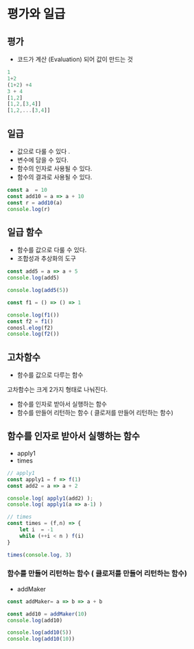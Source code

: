 # 평가와 일급



## 평가 

- 코드가 계산 (Evaluation) 되어 값이 만드는 것



```javascript
1
1+2
(1+2) +4
3 + 4
[1,2]
[1,2,[3,4]]
[1,2,...[3,4]]
```





## 일급



- 값으로 다룰 수 있다 .
- 변수에 담을 수 있다.
- 함수의 인자로 사용될 수 있다.
- 함수의 결과로 사용될 수 있다.



```javascript
const a  = 10
const add10 = a => a + 10
const r = add10(a)
console.log(r)
```







## 일급 함수



- 함수를 값으로 다룰 수 있다.
- 조합성과 추상화의 도구 



```javascript
const add5 = a => a + 5
console.log(add5)

console.log(add5(5))

const f1 = () => () => 1 

console.log(f1())
const f2 = f1() 
conosl.elog(f2)
console.log(f2())


```



## 고차함수 



- 함수를 값으로 다루는 함수



고차함수는 크게 2가지 형태로 나눠진다.

- 함수를 인자로 받아서 실행하는 함수
- 함수를 만들어 리턴하는 함수 ( 클로저를 만들어 리턴하는 함수)



## 함수를 인자로 받아서 실행하는 함수

- apply1
- times



```javascript
// apply1
const apply1 = f => f(1)
const add2 = a => a + 2 

console.log( apply1(add2) );
console.log( apply1(a => a-1) )

// times
const times = (f,n) => {
    let i  = -1
    while (++i < n ) f(i)
}

times(console.log, 3)


```





### 함수를 만들어 리턴하는 함수 ( 클로저를 만들어 리턴하는 함수)



- addMaker



```javascript
const addMaker= a => b => a + b

const add10 = addMaker(10)
console.log(add10)

console.log(add10(5))
console.log(add10(10))


```

